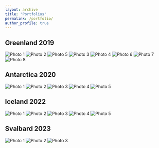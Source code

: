 ```yaml
---
layout: archive
title: "Portfolios"
permalink: /portfolio/
author_profile: true
---
```


## Greenland 2019

<div class="masonry-gallery">
  <img src="/images/greenland2019/photo1.png" alt="Photo 1">
  <img src="/images/greenland2019/photo2.png" alt="Photo 2">
  <img src="/images/greenland2019/photo5.png" alt="Photo 5">
  <img src="/images/greenland2019/photo3.png" alt="Photo 3">
  <img src="/images/greenland2019/photo4.png" alt="Photo 4">
  <img src="/images/greenland2019/photo6.png" alt="Photo 6">
  <img src="/images/greenland2019/photo7.png" alt="Photo 7">
  <img src="/images/greenland2019/photo8.png" alt="Photo 8">
</div>

## Antarctica 2020

<div class="masonry-gallery">
  <img src="/images/antarctica2020/photo1.png" alt="Photo 1">
  <img src="/images/antarctica2020/photo2.png" alt="Photo 2">
  <img src="/images/antarctica2020/photo3.png" alt="Photo 3">
  <img src="/images/antarctica2020/photo4.png" alt="Photo 4">
  <img src="/images/antarctica2020/photo5.png" alt="Photo 5">
</div>

## Iceland 2022

<div class="masonry-gallery">
  <img src="/images/iceland2022/photo1.png" alt="Photo 1">
  <img src="/images/iceland2022/photo2.png" alt="Photo 2">
  <img src="/images/iceland2022/photo3.png" alt="Photo 3">
  <img src="/images/iceland2022/photo4.png" alt="Photo 4">
  <img src="/images/iceland2022/photo5.png" alt="Photo 5">
</div>

## Svalbard 2023

<div class="masonry-gallery">
  <img src="/images/svalbard2023/photo1.png" alt="Photo 1">
  <img src="/images/svalbard2023/photo2.png" alt="Photo 2">
  <img src="/images/svalbard2023/photo3.png" alt="Photo 3">
</div>